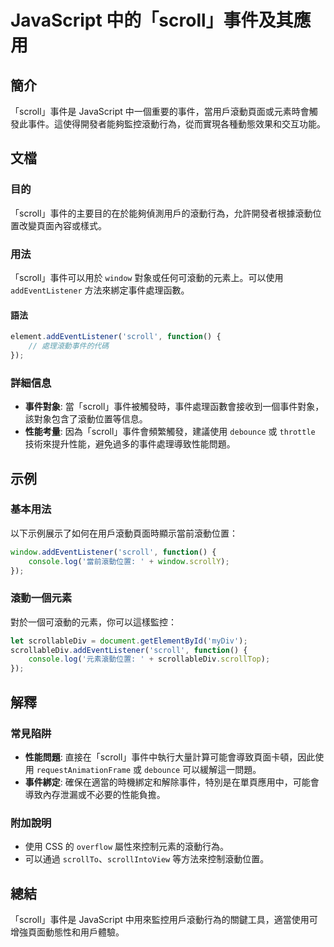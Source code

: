 <!--
Meta Description: # JavaScript 中的「scroll」事件及其應用 ## 簡介 「scroll」事件是 JavaScript 中一個重要的事件，當用戶滾動頁面或元素時會觸發此事件。這使得開發者能夠監控滾動行為，從而實現各種動態效果和交互功能。 ## 文檔 ### 目的 「scroll」事件的主要目的在於能夠...
Meta Keywords: scroll, javascript, addeventlistener, window, function
-->

# JavaScript 中的「scroll」事件及其應用

## 簡介
「scroll」事件是 JavaScript 中一個重要的事件，當用戶滾動頁面或元素時會觸發此事件。這使得開發者能夠監控滾動行為，從而實現各種動態效果和交互功能。

## 文檔
### 目的
「scroll」事件的主要目的在於能夠偵測用戶的滾動行為，允許開發者根據滾動位置改變頁面內容或樣式。

### 用法
「scroll」事件可以用於 `window` 對象或任何可滾動的元素上。可以使用 `addEventListener` 方法來綁定事件處理函數。

#### 語法
```javascript
element.addEventListener('scroll', function() {
    // 處理滾動事件的代碼
});
```

### 詳細信息
- **事件對象**: 當「scroll」事件被觸發時，事件處理函數會接收到一個事件對象，該對象包含了滾動位置等信息。
- **性能考量**: 因為「scroll」事件會頻繁觸發，建議使用 `debounce` 或 `throttle` 技術來提升性能，避免過多的事件處理導致性能問題。

## 示例
### 基本用法
以下示例展示了如何在用戶滾動頁面時顯示當前滾動位置：

```javascript
window.addEventListener('scroll', function() {
    console.log('當前滾動位置: ' + window.scrollY);
});
```

### 滾動一個元素
對於一個可滾動的元素，你可以這樣監控：

```javascript
let scrollableDiv = document.getElementById('myDiv');
scrollableDiv.addEventListener('scroll', function() {
    console.log('元素滾動位置: ' + scrollableDiv.scrollTop);
});
```

## 解釋
### 常見陷阱
- **性能問題**: 直接在「scroll」事件中執行大量計算可能會導致頁面卡頓，因此使用 `requestAnimationFrame` 或 `debounce` 可以緩解這一問題。
- **事件綁定**: 確保在適當的時機綁定和解除事件，特別是在單頁應用中，可能會導致內存泄漏或不必要的性能負擔。

### 附加說明
- 使用 CSS 的 `overflow` 屬性來控制元素的滾動行為。
- 可以通過 `scrollTo`、`scrollIntoView` 等方法來控制滾動位置。

## 總結
「scroll」事件是 JavaScript 中用來監控用戶滾動行為的關鍵工具，適當使用可增強頁面動態性和用戶體驗。